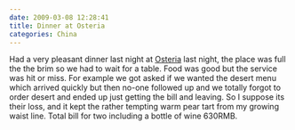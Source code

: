 ```yaml
---
date: 2009-03-08 12:28:41
title: Dinner at Osteria
categories: China
---
```


Had a very pleasant dinner last night at [Osteria](http://www.smartshanghai.com/venue/4150/Osteria_shanghai) last night, the place was full the the brim so we had to wait for a table. Food was good but the service was hit or miss. For example we got asked if we wanted the desert menu which arrived quickly but then no-one followed up and we totally forgot to order desert and ended up just getting the bill and leaving. So I suppose its their loss, and it kept the rather tempting warm pear tart from my growing waist line. Total bill for two including a bottle of wine 630RMB.
